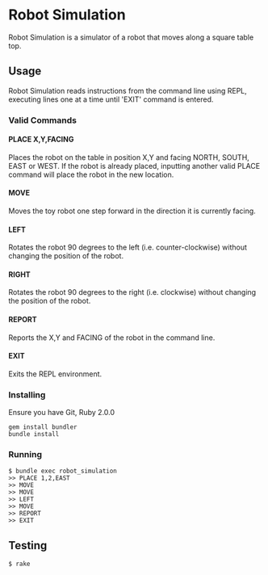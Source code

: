 # Robot Simulation
Robot Simulation is a simulator of a robot that moves along a square table top.

## Usage
Robot Simulation reads instructions from the command line using REPL, executing lines one at a time until 'EXIT' command is entered.

### Valid Commands

#### PLACE X,Y,FACING

Places the robot on the table in position X,Y and facing NORTH, SOUTH, EAST or WEST.  If the robot is already placed, inputting another valid PLACE command will place the robot in the new location.

#### MOVE

Moves the toy robot one step forward in the direction it is currently facing.

#### LEFT

Rotates the robot 90 degrees to the left (i.e. counter-clockwise) without changing the position of the robot.

#### RIGHT

Rotates the robot 90 degrees to the right (i.e. clockwise) without changing the position of the robot.

#### REPORT

Reports the X,Y and FACING of the robot in the command line.

#### EXIT

Exits the REPL environment.

### Installing

Ensure you have Git, Ruby 2.0.0

    gem install bundler
    bundle install

### Running

    $ bundle exec robot_simulation
    >> PLACE 1,2,EAST
    >> MOVE
    >> MOVE
    >> LEFT
    >> MOVE
    >> REPORT
    >> EXIT

## Testing

    $ rake



